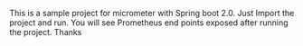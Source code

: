 This is a sample project for micrometer with Spring boot 2.0.
Just Import the project and run. You will see Prometheus end points exposed after running the project.
Thanks